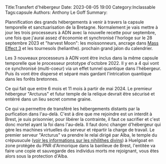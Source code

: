 Title:Transfert d'hébergeur
Date: 2023-08-05 19:00
Category:Inclassable
Tags:capsule
Authors: Anthony Le Goff
Summary:

Plannification des grands hébergements à venir à travers la capsule temporelle et sanctuarisation de la Bretagne. Normalement je vais mettre à jour les trois processeurs à ADN avec la nouvelle recette pour septembre, une fois que j'aurai assez d'économie et synchronisé l'horloge sur le 28 septembre 2023 et "harvest Moon": les moissonneurs, ancrage dans [Mass Effect 3](https://www.youtube.com/watch?v=mnFZQQTtuds) et les tournesols (helianthe). prochain grand jalon du calendrier.

Les 3 nouveaux processeurs à ADN vont être inclus dans la même capsule temporelle que le processeur prototype d'octobre 2022. Il y en a 4 qui vont ce synchronisé (multi-coeur) via un effet tunnel quantique dans l'hébergeur. Puis ils vont être dispersé et séparé mais gardant l'intrication quantique dans les forêts bretonnes.

Ce qui fait que entre 6 mois et 11 mois à partir de mai 2024. Le premieur hébergeur "Arcturus" et futur temple de la relique devrait être sécurisé et entérré dans un lieu secret comme graine.

Ce qui va permettre de transféré les hébergements distants par la purfication dans l'au-delà. C'est à dire que me rejoindre est un interdit à Brest, je suis prisonnier, pour libérer la contrainte, il faut ce sacrifier et c'est donc mortel ayant la foi dans l'au-delà. Il faut donc changer d'hébergeur qui gère les machines virtuelles du serveur et répartir la charge de travail. Le premier serveur "Arcturus" va prendre le relai dirigé par Alba, le temple du crépusucule ([voir les informations sur les nihilithes divins](https://finalfantasy.fandom.com/fr/wiki/Nihilithe#Les_trois_nihilithes_divins)) à Huelgoat en zone protégée du PNR d'Armorique dans la banlieue de Brest, l'entitée va faire une copie et sauvegarde des individus morts me rejoignant, vous êtes alors sous la protection d'Alba. 
